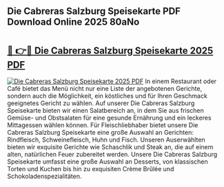 ## Die Cabreras Salzburg Speisekarte PDF Download Online 2025 80aNo

# <h2><a href="http://gca444z.nevu.top/?p=Die+Cabreras+Salzburg+Speisekarte">🔗 👉🔴 Die Cabreras Salzburg Speisekarte 2025 PDF</a></h2>

[![Die Cabreras Salzburg Speisekarte 2025 PDF](https://i.imgur.com/dBaPXMq.png)](http://gca444z.nevu.top/?p=Die+Cabreras+Salzburg+Speisekarte)
In einem Restaurant oder Café bietet das Menü nicht nur eine Liste der angebotenen Gerichte, sondern auch die Möglichkeit, ein köstliches und für Ihren Geschmack geeignetes Gericht zu wählen. Auf unserer Die Cabreras Salzburg Speisekarte bieten wir einen Salatbereich an, in dem Sie aus frischen Gemüse- und Obstsalaten für eine gesunde Ernährung und ein leckeres Mittagessen wählen können. Für Fleischliebhaber bietet unsere Die Cabreras Salzburg Speisekarte eine große Auswahl an Gerichten: Rindfleisch, Schweinefleisch, Huhn und Fisch. Unseren Auserwählten bieten wir exquisite Gerichte wie Schaschlik und Steak an, die auf einem alten, natürlichen Feuer zubereitet werden. Unsere Die Cabreras Salzburg Speisekarte umfasst eine große Auswahl an Desserts, von klassischen Torten und Kuchen bis hin zu exquisiten Crème Brûlée und Schokoladenspezialitäten.
